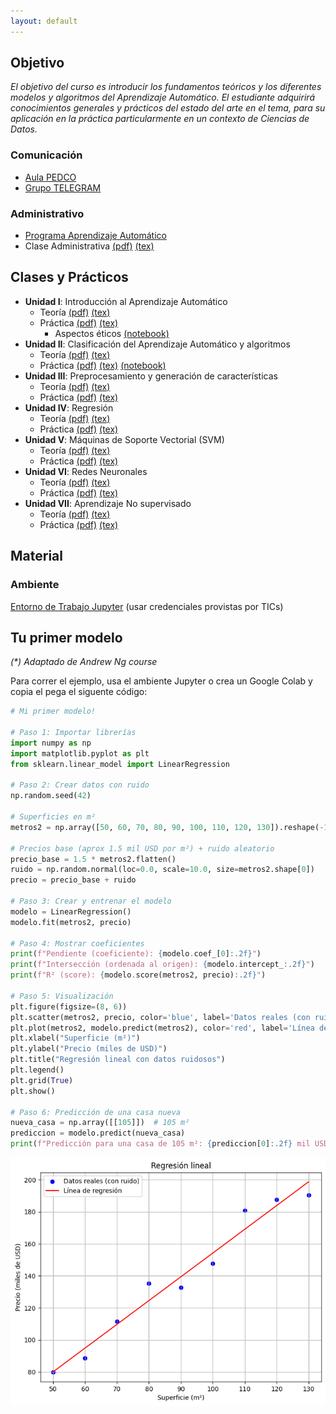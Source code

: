 ```yaml
---
layout: default
---
```


## Objetivo

_El objetivo del curso es introducir los fundamentos teóricos y los diferentes modelos y algoritmos del Aprendizaje Automático._ 
_El estudiante adquirirá conocimientos generales y prácticos del estado del arte en el tema, para su aplicación en la práctica particularmente en un contexto de Ciencias de Datos._


### Comunicación

* [Aula PEDCO](https://pedco.uncoma.edu.ar/course/view.php?id=9477)
* [Grupo TELEGRAM](https://t.me/+O4K7jtf60Qw5ODIx)

### Administrativo

* [Programa Aprendizaje Automático](/docs/Administrativa/02%20Aprendizaje%20Automatico.docx.pdf)
* Clase Administrativa [(pdf)](/docs/Administrativa/EIDA_Admin.pdf) [(tex)](/docs/Administrativa/EIDA_Admin.zip)

## Clases y Prácticos

* **Unidad I**: Introducción al Aprendizaje Automático
  * Teoría [(pdf)](/docs/UnidadI/Teoría/EIDA_Unidad_I.pdf) [(tex)](/docs/UnidadI/Teoría/EIDA_Unidad_I.zip)
  * Práctica [(pdf)](/docs/UnidadI/LaboratorioI/Laboratorio_1.pdf) [(tex)](/docs/UnidadI/LaboratorioI/Laboratorio_1.zip) 
    * Aspectos éticos [(notebook)](https://github.com/germanbraun/germanbraun.github.io/blob/main/docs/UnidadI/LaboratorioI/aif360-fairness.ipynb) 
* **Unidad II**:  Clasificación del Aprendizaje Automático y
algoritmos
  * Teoría [(pdf)](/docs/UnidadII/Teoría/EIDA_Unidad_II.pdf) [(tex)](/docs/UnidadII/Teoría/EIDA_Unidad_II.zip)
  * Práctica [(pdf)](/docs/UnidadII/LaboratorioII/Laboratorio_II.pdf) [(tex)](/docs/UnidadII/LaboratorioII/Laboratorio_II.zip) [(notebook)](https://github.com/germanbraun/germanbraun.github.io/blob/main/docs/UnidadII/LaboratorioII/python_basico.ipynb)
* **Unidad III**: Preprocesamiento y generación de características
  * Teoría [(pdf)]() [(tex)]() 
  * Práctica [(pdf)]() [(tex)]() 
* **Unidad IV**: Regresión
  * Teoría [(pdf)]() [(tex)]() 
  * Práctica [(pdf)]() [(tex)]() 
* **Unidad V**: Máquinas de Soporte Vectorial (SVM)
  * Teoría [(pdf)]() [(tex)]() 
  * Práctica [(pdf)]() [(tex)]() 
* **Unidad VI**: Redes Neuronales
  * Teoría [(pdf)]() [(tex)]() 
  * Práctica [(pdf)]() [(tex)]() 
* **Unidad VII**: Aprendizaje No supervisado
  * Teoría [(pdf)]() [(tex)]() 
  * Práctica [(pdf)]() [(tex)]()


## Material

### Ambiente
[Entorno de Trabajo Jupyter](https://jupyter.fi.uncoma.edu.ar/hub/login?next=%2Fhub%2F) (usar credenciales provistas por TICs)

## Tu primer modelo

_(*) Adaptado de Andrew Ng course_

Para correr el ejemplo, usa el ambiente Jupyter o crea un Google Colab y copia
el pega el siguente código:

```python
# Mi primer modelo!

# Paso 1: Importar librerías
import numpy as np
import matplotlib.pyplot as plt
from sklearn.linear_model import LinearRegression

# Paso 2: Crear datos con ruido
np.random.seed(42)

# Superficies en m²
metros2 = np.array([50, 60, 70, 80, 90, 100, 110, 120, 130]).reshape(-1, 1)

# Precios base (aprox 1.5 mil USD por m²) + ruido aleatorio
precio_base = 1.5 * metros2.flatten()
ruido = np.random.normal(loc=0.0, scale=10.0, size=metros2.shape[0])
precio = precio_base + ruido

# Paso 3: Crear y entrenar el modelo
modelo = LinearRegression()
modelo.fit(metros2, precio)

# Paso 4: Mostrar coeficientes
print(f"Pendiente (coeficiente): {modelo.coef_[0]:.2f}")
print(f"Intersección (ordenada al origen): {modelo.intercept_:.2f}")
print(f"R² (score): {modelo.score(metros2, precio):.2f}")

# Paso 5: Visualización
plt.figure(figsize=(8, 6))
plt.scatter(metros2, precio, color='blue', label='Datos reales (con ruido)')
plt.plot(metros2, modelo.predict(metros2), color='red', label='Línea de regresión')
plt.xlabel("Superficie (m²)")
plt.ylabel("Precio (miles de USD)")
plt.title("Regresión lineal con datos ruidosos")
plt.legend()
plt.grid(True)
plt.show()

# Paso 6: Predicción de una casa nueva
nueva_casa = np.array([[105]])  # 105 m²
prediccion = modelo.predict(nueva_casa)
print(f"Predicción para una casa de 105 m²: {prediccion[0]:.2f} mil USD")
```
![Regresión](/assets/img/regression.png)